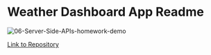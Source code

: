 # Weather Dashboard App Readme






![06-Server-Side-APIs-homework-demo](https://user-images.githubusercontent.com/56744605/72213970-58ade780-34ad-11ea-9bdf-f8392f0a80a0.png)



[Link to Repository](https://github.com/remyguts/weatherdashboard)

























